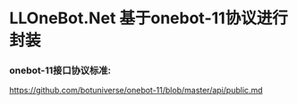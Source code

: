 # LLOneBot.Net 基于onebot-11协议进行封装
### onebot-11接口协议标准:
https://github.com/botuniverse/onebot-11/blob/master/api/public.md